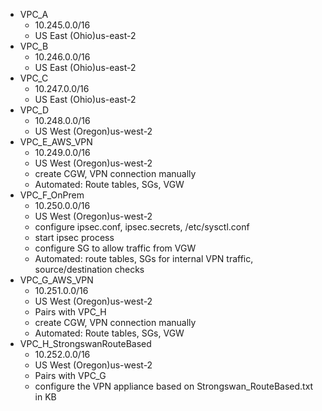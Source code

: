 - VPC_A
    - 10.245.0.0/16
    - US East (Ohio)us-east-2
- VPC_B
    - 10.246.0.0/16
    - US East (Ohio)us-east-2
- VPC_C
    - 10.247.0.0/16
    - US East (Ohio)us-east-2
- VPC_D
    - 10.248.0.0/16
    - US West (Oregon)us-west-2
- VPC_E_AWS_VPN
    - 10.249.0.0/16
    - US West (Oregon)us-west-2
    - create CGW, VPN connection manually
    - Automated: Route tables, SGs, VGW
- VPC_F_OnPrem
    - 10.250.0.0/16
    - US West (Oregon)us-west-2
    - configure ipsec.conf, ipsec.secrets, /etc/sysctl.conf
    - start ipsec process
    - configure SG to allow traffic from VGW
    - Automated: route tables, SGs for internal VPN traffic, source/destination checks
- VPC_G_AWS_VPN
    - 10.251.0.0/16
    - US West (Oregon)us-west-2
    - Pairs with VPC_H
    - create CGW, VPN connection manually
    - Automated: Route tables, SGs, VGW
- VPC_H_StrongswanRouteBased
    - 10.252.0.0/16
    - US West (Oregon)us-west-2
    - Pairs with VPC_G
    - configure the VPN appliance based on Strongswan_RouteBased.txt in KB
